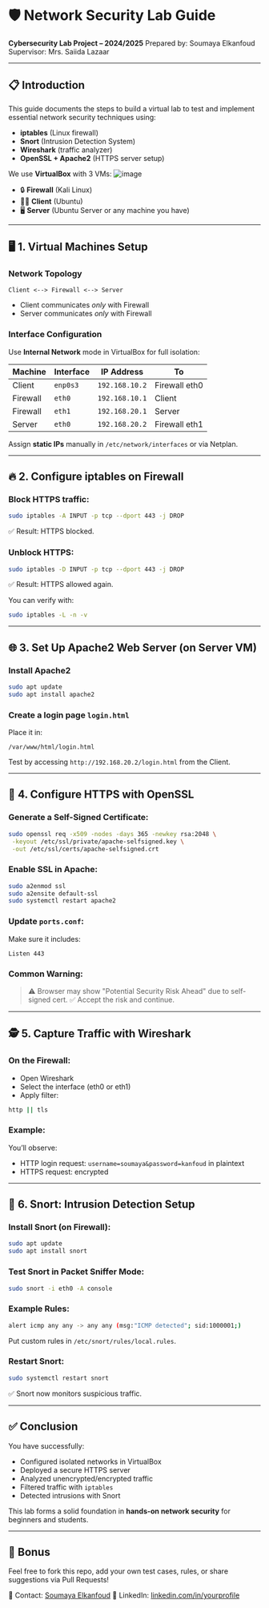 # 🛡️ Network Security Lab Guide

**Cybersecurity Lab Project – 2024/2025**
Prepared by: Soumaya Elkanfoud
Supervisor: Mrs. Saiida Lazaar

---

## 📋 Introduction

This guide documents the steps to build a virtual lab to test and implement essential network security techniques using:

* **iptables** (Linux firewall)
* **Snort** (Intrusion Detection System)
* **Wireshark** (traffic analyzer)
* **OpenSSL + Apache2** (HTTPS server setup)

We use **VirtualBox** with 3 VMs:
![image](https://github.com/user-attachments/assets/57711009-e578-4387-8018-cbc38232d313)
* 🔒 **Firewall** (Kali Linux)
* 🧑‍💻 **Client** (Ubuntu)
* 🖥️ **Server** (Ubuntu Server or any machine you have)

---

## 🖥️ 1. Virtual Machines Setup

### Network Topology

```
Client <--> Firewall <--> Server
```

* Client communicates *only* with Firewall
* Server communicates *only* with Firewall

### Interface Configuration

Use **Internal Network** mode in VirtualBox for full isolation:

| Machine  | Interface | IP Address     | To            |
| -------- | --------- | -------------- | ------------- |
| Client   | `enp0s3`  | `192.168.10.2` | Firewall eth0 |
| Firewall | `eth0`    | `192.168.10.1` | Client        |
| Firewall | `eth1`    | `192.168.20.1` | Server        |
| Server   | `eth0`    | `192.168.20.2` | Firewall eth1 |

Assign **static IPs** manually in `/etc/network/interfaces` or via Netplan.

---

## 🔥 2. Configure iptables on Firewall

### Block HTTPS traffic:

```bash
sudo iptables -A INPUT -p tcp --dport 443 -j DROP
```

✅ Result: HTTPS blocked.

### Unblock HTTPS:

```bash
sudo iptables -D INPUT -p tcp --dport 443 -j DROP
```

✅ Result: HTTPS allowed again.

You can verify with:

```bash
sudo iptables -L -n -v
```

---

## 🌐 3. Set Up Apache2 Web Server (on Server VM)

### Install Apache2

```bash
sudo apt update
sudo apt install apache2
```

### Create a login page `login.html`

Place it in:

```
/var/www/html/login.html
```

Test by accessing `http://192.168.20.2/login.html` from the Client.

---

## 🔐 4. Configure HTTPS with OpenSSL

### Generate a Self-Signed Certificate:

```bash
sudo openssl req -x509 -nodes -days 365 -newkey rsa:2048 \
 -keyout /etc/ssl/private/apache-selfsigned.key \
 -out /etc/ssl/certs/apache-selfsigned.crt
```

### Enable SSL in Apache:

```bash
sudo a2enmod ssl
sudo a2ensite default-ssl
sudo systemctl restart apache2
```

### Update `ports.conf`:

Make sure it includes:

```
Listen 443
```

### Common Warning:

> ⚠️ Browser may show "Potential Security Risk Ahead" due to self-signed cert. ✅ Accept the risk and continue.

---

## 🕵️ 5. Capture Traffic with Wireshark

### On the Firewall:

* Open Wireshark
* Select the interface (eth0 or eth1)
* Apply filter:

```bash
http || tls
```

### Example:

You’ll observe:

* HTTP login request: `username=soumaya&password=kanfoud` in plaintext
* HTTPS request: encrypted

---

## 🚨 6. Snort: Intrusion Detection Setup

### Install Snort (on Firewall):

```bash
sudo apt update
sudo apt install snort
```

### Test Snort in Packet Sniffer Mode:

```bash
sudo snort -i eth0 -A console
```

### Example Rules:

```bash
alert icmp any any -> any any (msg:"ICMP detected"; sid:1000001;)
```

Put custom rules in `/etc/snort/rules/local.rules`.

### Restart Snort:

```bash
sudo systemctl restart snort
```

✅ Snort now monitors suspicious traffic.

---

## ✅ Conclusion

You have successfully:

* Configured isolated networks in VirtualBox
* Deployed a secure HTTPS server
* Analyzed unencrypted/encrypted traffic
* Filtered traffic with `iptables`
* Detected intrusions with Snort

This lab forms a solid foundation in **hands-on network security** for beginners and students.

---

## 📎 Bonus

Feel free to fork this repo, add your own test cases, rules, or share suggestions via Pull Requests!

📧 Contact: [Soumaya Elkanfoud](mailto:youremail@example.com)
🔗 LinkedIn: [linkedin.com/in/yourprofile](https://linkedin.com/in/yourprofile)
